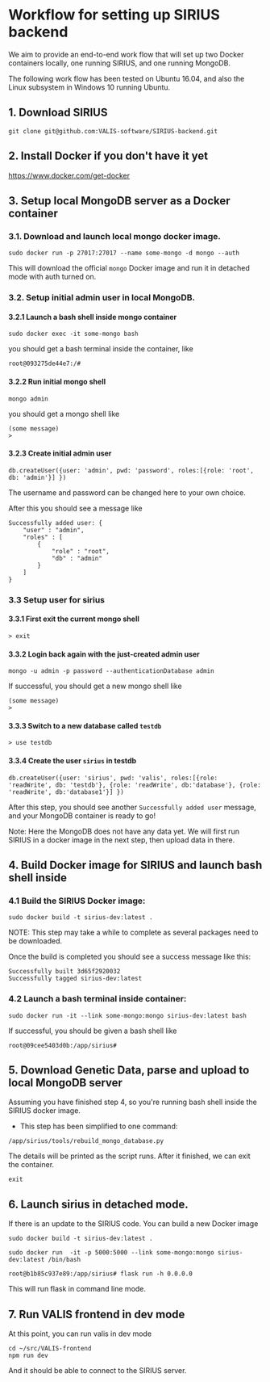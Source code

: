 # Workflow for setting up SIRIUS backend

We aim to provide an end-to-end work flow that will set up two Docker containers locally, one running SIRIUS, and one running MongoDB.

The following work flow has been tested on Ubuntu 16.04, and also the Linux subsystem in Windows 10 running Ubuntu.

## 1. Download SIRIUS

``` 
git clone git@github.com:VALIS-software/SIRIUS-backend.git
```

## 2. Install Docker if you don't have it yet

https://www.docker.com/get-docker

## 3. Setup local MongoDB server as a Docker container

### 3.1. Download and launch local mongo docker image.

```
sudo docker run -p 27017:27017 --name some-mongo -d mongo --auth
``` 

This will download the official `mongo` Docker image and run it in detached mode with auth turned on.

### 3.2. Setup initial admin user in local MongoDB.

#### 3.2.1 Launch a bash shell inside mongo container

```
sudo docker exec -it some-mongo bash
```

you should get a bash terminal inside the container, like 

```
root@093275de44e7:/#
```

#### 3.2.2 Run initial mongo shell

```
mongo admin
```

you should get a mongo shell like

```
(some message)
> 
```

#### 3.2.3 Create initial admin user

```
db.createUser({user: 'admin', pwd: 'password', roles:[{role: 'root', db: 'admin'}] })
```

The username and password can be changed here to your own choice. 

After this you should see a message like 

```
Successfully added user: {
	"user" : "admin",
	"roles" : [
		{
			"role" : "root",
			"db" : "admin"
		}
	]
}
```

### 3.3 Setup user for sirius

#### 3.3.1 First exit the current mongo shell

```
> exit
```

#### 3.3.2 Login back again with the just-created admin user

```
mongo -u admin -p password --authenticationDatabase admin
```

If successful, you should get a new mongo shell like 

```
(some message)
>
```

#### 3.3.3 Switch to a new database called `testdb`

```
> use testdb
```

#### 3.3.4 Create the user `sirius` in testdb

```
db.createUser({user: 'sirius', pwd: 'valis', roles:[{role: 'readWrite', db: 'testdb'}, {role: 'readWrite', db:'database'}, {role: 'readWrite', db:'database1'}] })
```

After this step, you should see another `Successfully added user` message, and your MongoDB container is ready to go!

Note: Here the MongoDB does not have any data yet. We will first run SIRIUS in a docker image in the next step, then upload data in there. 



## 4. Build Docker image for SIRIUS and launch bash shell inside

### 4.1 Build the SIRIUS Docker image:

```
sudo docker build -t sirius-dev:latest .
```

NOTE: This step may take a while to complete as several packages need to be downloaded.

Once the build is completed you should see a success message like this:

```
Successfully built 3d65f2920032
Successfully tagged sirius-dev:latest
```

### 4.2 Launch a bash terminal inside container:

```
sudo docker run -it --link some-mongo:mongo sirius-dev:latest bash
```

If successful, you should be given a bash shell like

```
root@09cee5403d0b:/app/sirius#
```


## 5. Download Genetic Data, parse and upload to local MongoDB server

Assuming you have finished step 4, so you're running bash shell inside the SIRIUS docker image.

* This step has been simplified to one command:

```
/app/sirius/tools/rebuild_mongo_database.py
```

The details will be printed as the script runs. After it finished, we can exit the container.

```
exit
```


## 6. Launch sirius in detached mode.

If there is an update to the SIRIUS code. You can build a new Docker image

```
sudo docker build -t sirius-dev:latest .
``` 

```
sudo docker run  -it -p 5000:5000 --link some-mongo:mongo sirius-dev:latest /bin/bash
```

```
root@b1b85c937e89:/app/sirius# flask run -h 0.0.0.0
```

This will run flask in command line mode.

## 7. Run VALIS frontend in dev mode

At this point, you can run valis in dev mode

```
cd ~/src/VALIS-frontend
npm run dev
```

And it should be able to connect to the SIRIUS server.









